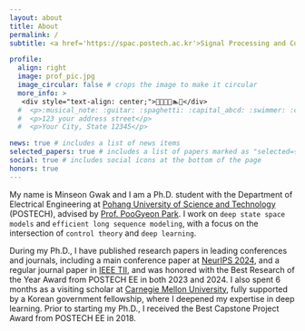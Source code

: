 ```yaml
---
layout: about
title: About
permalink: /
subtitle: <a href='https://spac.postech.ac.kr'>Signal Processing and Control Lab (SPaC)</a> minseon25@postech.ac.kr

profile:
  align: right
  image: prof_pic.jpg
  image_circular: false # crops the image to make it circular
  more_info: >
   <div style="text-align: center;">🎵🎸🍝🔤🏊🐱</div>
  #  <p>:musical_note: :guitar: :spaghetti: :capital_abcd: :swimmer: :cat:</p>
  #  <p>123 your address street</p>
  #  <p>Your City, State 12345</p>

news: true # includes a list of news items
selected_papers: true # includes a list of papers marked as "selected={true}"
social: true # includes social icons at the bottom of the page
honors: true
---
```


My name is Minseon Gwak and I am a Ph.D. student with the Department of Electrical Engineering at [Pohang University of Science and Technology](https://www.postech.ac.kr/eng/index.do) (POSTECH), advised by [Prof. PooGyeon Park](https://scholar.google.co.kr/citations?hl=ko&user=ktTQiqsAAAAJ&view_op=list_works).
I work on `deep state space models` and `efficient long sequence modeling`, with a focus on the intersection of `control theory` and `deep learning`. 

During my Ph.D., I have published research papers in leading conferences and journals, including a main conference paper at [NeurIPS 2024](https://neurips.cc/Conferences/2024), and a regular journal paper in [IEEE TII](https://ieeexplore.ieee.org/xpl/RecentIssue.jsp?punumber=9424), and was honored with the Best Research of the Year Award from POSTECH EE in both 2023 and 2024. I also spent 6 months as a visiting scholar at [Carnegie Mellon University](https://www.cmu.edu/?gad_source=1&gclid=CjwKCAjw47i_BhBTEiwAaJfPpv9xxP4XJhp-kzag7Oh7QGOfD6n9r61aXLVZD-XGMm5tLtzEp0IGMhoCjZAQAvD_BwE), fully supported by a Korean government fellowship, where I deepened my expertise in deep learning. Prior to starting my Ph.D., I received the Best Capstone Project Award from POSTECH EE in 2018.
